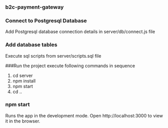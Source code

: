 ### b2c-payment-gateway

### Connect to Postgresql Database
Add Postgresql database connection details in server/db/connect.js file

### Add database tables
Execute sql scripts from server/scripts.sql file

###Run the project execute following commands in sequence
1. cd server
2. npm install
3. npm start
4. cd ..

### npm start
Runs the app in the development mode.
Open http://localhost:3000 to view it in the browser.






